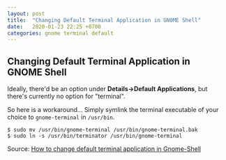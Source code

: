 ```yaml
---
layout: post
title:  "Changing Default Terminal Application in GNOME Shell"
date:   2020-01-23 22:25 +0700
categories: gnome terminal default
---
```

## Changing Default Terminal Application in GNOME Shell

Ideally, there'd be an option under **Details->Default Applications**, but there's currently no option for "terminal".

So here is a workaround...
Simply symlink the terminal executable of your choice to `gnome-terminal` in `/usr/bin`.

```
$ sudo mv /usr/bin/gnome-terminal /usr/bin/gnome-terminal.bak
$ sudo ln -s /usr/bin/terminator /usr/bin/gnome-terminal
```

Source: [How to change default terminal application in Gnome-Shell](https://askubuntu.com/questions/749832/how-to-change-default-terminal-application-in-gnome-shell#751146)
